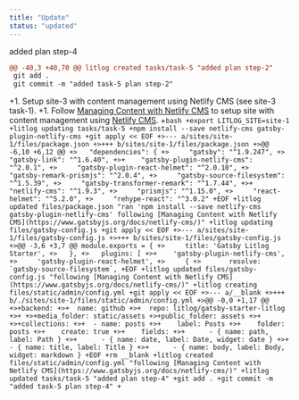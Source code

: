 ```yaml
---
title: "Update"
status: "updated"
---
```

added plan step-4
```diff
@@ -40,3 +40,70 @@ litlog created tasks/task-5 "added plan step-2"
 git add .
 git commit -m "added task-5 plan step-2"
 ```
+1. Setup site-3 with content management using Netlify CMS (see site-3 task-1).
+1. Follow [Managing Content with Netlify CMS](https://www.gatsbyjs.org/docs/netlify-cms/) to setup site with content management using [Netlify CMS](https://github.com/netlify/netlify-cms).
+```bash
+export LITLOG_SITE=site-1
+litlog updating tasks/task-5
+npm install --save netlify-cms gatsby-plugin-netlify-cms
+git apply << EOF
+>--- a/sites/site-1/files/package.json
+>+++ b/sites/site-1/files/package.json
+>@@ -6,10 +6,12 @@
+>   "dependencies": {
+>     "gatsby": "^1.9.247",
+>     "gatsby-link": "^1.6.40",
+>+    "gatsby-plugin-netlify-cms": "^2.0.1",
+>     "gatsby-plugin-react-helmet": "^2.0.10",
+>     "gatsby-remark-prismjs": "^2.0.4",
+>     "gatsby-source-filesystem": "^1.5.39",
+>     "gatsby-transformer-remark": "^1.7.44",
+>+    "netlify-cms": "^1.9.3",
+>     "prismjs": "^1.15.0",
+>     "react-helmet": "^5.2.0",
+>     "rehype-react": "^3.0.2"
+EOF
+litlog updated files/package.json "ran 'npm install --save netlify-cms gatsby-plugin-netlify-cms' following [Managing Content with Netlify CMS](https://www.gatsbyjs.org/docs/netlify-cms/)"
+litlog updating files/gatsby-config.js
+git apply << EOF
+>--- a/sites/site-1/files/gatsby-config.js
+>+++ b/sites/site-1/files/gatsby-config.js
+>@@ -3,6 +3,7 @@ module.exports = {
+>     title: 'Gatsby Litlog Starter',
+>   },
+>   plugins: [
+>+    'gatsby-plugin-netlify-cms',
+>     'gatsby-plugin-react-helmet',
+>     {
+>       resolve: `gatsby-source-filesystem`,
+EOF
+litlog updated files/gatsby-config.js "following [Managing Content with Netlify CMS](https://www.gatsbyjs.org/docs/netlify-cms/)"
+litlog creating files/static/admin/config.yml
+git apply << EOF
+>--- a/__blank
+>+++ b/./sites/site-1/files/static/admin/config.yml
+>@@ -0,0 +1,17 @@
+>+backend:
+>+  name: github
+>+  repo: litlog/gatsby-starter-litlog
+>+
+>+media_folder: static/assets
+>+public_folder: assets
+>+
+>+collections:
+>+  - name: posts
+>+    label: Posts
+>+    folder: posts
+>+    create: true
+>+    fields:
+>+      - { name: path, label: Path }
+>+      - { name: date, label: Date, widget: date }
+>+      - { name: title, label: Title }
+>+      - { name: body, label: Body, widget: markdown }
+EOF
+rm __blank
+litlog created files/static/admin/config.yml "following [Managing Content with Netlify CMS](https://www.gatsbyjs.org/docs/netlify-cms/)"
+litlog updated tasks/task-5 "added plan step-4"
+git add .
+git commit -m "added task-5 plan step-4"
+```
```